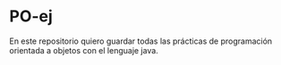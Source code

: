 # PO-ej
En este repositorio quiero guardar todas las prácticas de programación orientada a objetos con el lenguaje java.
